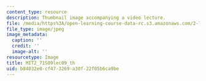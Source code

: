 ```yaml
---
content_type: resource
description: Thumbnail image accompanying a video lecture.
file: /media/https%3A/open-learning-course-data-rc.s3.amazonaws.com/2-71-optics-spring-2009/b84032e0cf473269a30f22f05b6ca9be_MIT2_71S09lec09_th.jpg
file_type: image/jpeg
image_metadata:
  caption: ''
  credit: ''
  image-alt: ''
resourcetype: Image
title: MIT2_71S09lec09_th
uid: b84032e0-cf47-3269-a30f-22f05b6ca9be
---
```

